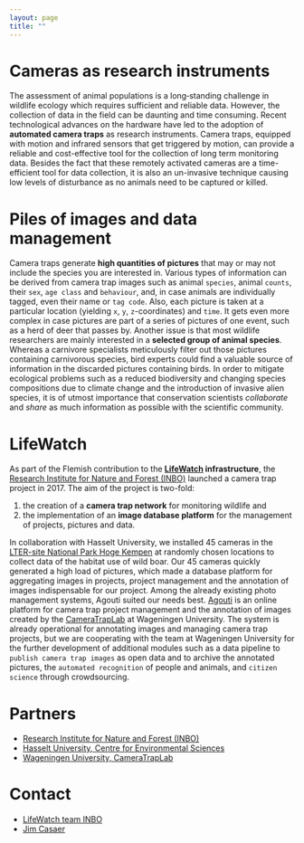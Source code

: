 ```yaml
---
layout: page
title: ""
---
```


# Cameras as research instruments
The assessment of animal populations is a long‐standing challenge in wildlife ecology which requires sufficient and reliable data. However, the collection of data in the field can be daunting and time consuming. Recent technological advances on the hardware have led to the adoption of **automated camera traps** as research instruments. Camera traps, equipped with motion and infrared sensors that get triggered by motion, can provide a reliable and cost-effective tool for the collection of long term monitoring data. Besides the fact that these remotely activated cameras are a time-efficient tool for data collection, it is also an un-invasive technique causing low levels of disturbance as no animals need to be captured or killed.

# Piles of images and data management
Camera traps generate **high quantities of pictures** that may or may not include the species you are interested in. Various types of information can be derived from camera trap images such as animal `species`, animal `counts`, their `sex`, `age class` and `behaviour`, and, in case animals are individually tagged, even their name or `tag code`. Also, each picture is taken at a particular location (yielding `x`, `y`, `z`-coordinates) and `time`. It gets even more complex in case pictures are part of a series of pictures of one event, such as a herd of deer that passes by.
Another issue is that most wildlife researchers are mainly interested in a **selected group of animal species**. Whereas a carnivore specialists meticulously filter out those pictures containing carnivorous species, bird experts could find a valuable source of information in the discarded pictures containing birds. In order to mitigate ecological problems such as a reduced biodiversity and changing species compositions due to climate change and the introduction of invasive alien species, it is of utmost importance that conservation scientists *collaborate* and *share* as much information as possible with the scientific community. 

# LifeWatch
As part of the Flemish contribution to the **[LifeWatch](http://www.lifewatch.be) infrastructure**, the [Research Institute for Nature and Forest (INBO)](http://www.inbo.be) launched a camera trap project in 2017. The aim of the project is two-fold: 
1. the creation of a **camera trap network** for monitoring wildlife and 
2. the implementation of an **image database platform** for the management of projects, pictures and data.

In collaboration with Hasselt University, we installed 45 cameras in the [LTER-site National Park Hoge Kempen](https://data.lter-europe.net/deims/site/lter_eu_be_11) at randomly chosen locations to collect data of the habitat use of wild boar. Our 45 cameras quickly generated a high load of pictures, which made a database platform for aggregating images in projects, project management and the annotation of images indispensable for our project. Among the already existing photo management systems, Agouti suited our needs best. [Agouti](http://cameratraplab.org/agouti) is an online platform for camera trap project management and the annotation of images created by the [CameraTrapLab](http://cameratraplab.org) at Wageningen University. The system is already operational for annotating images and managing camera trap projects, but we are cooperating with the team at Wageningen University for the further development of additional modules such as a data pipeline to `publish camera trap images` as open data and to archive the annotated pictures, the `automated recognition` of people and animals, and `citizen science` through crowdsourcing.

# Partners
* [Research Institute for Nature and Forest (INBO)](http://www.inbo.be/en)
* [Hasselt University, Centre for Environmental Sciences](https://www.uhasselt.be/CMK-en)
* [Wageningen University, CameraTrapLab](http://cameratraplab.org/) 

# Contact
* [LifeWatch team INBO](mailto:team_lifewatch@inbo.be)
* [Jim Casaer](mailto:jim.casaer@inbo.be) 
